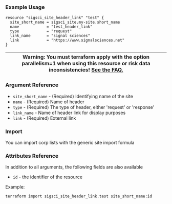 ### Example Usage

```hcl-terraform
resource "sigsci_site_header_link" "test" {
  site_short_name = sigsci_site.my-site.short_name
  name            = "test_header_link"
  type            = "request"
  link_name       = "signal sciences"
  link            = "https://www.signalsciences.net"
}
```
|Warning: You must terraform apply with the option parallelism=1 when using this resource or risk data inconsistencies! [See the FAQ.](https://github.com/signalsciences/terraform-provider-sigsci/blob/master/docs/guides/FAQ.md)|
|---|

### Argument Reference
 - `site_short_name` - (Required) Identifying name of the site
 - `name` - (Required) Name of header
 - `type` - (Required) The type of header, either 'request' or 'response'
 - `link_name` - Name of header link for display purposes
 - `link` - (Required) External link
 
 ### Import
You can import corp lists with the generic site import formula

### Attributes Reference
In addition to all arguments, the following fields are also available
 - `id` - the identifier of the resource
 
Example:
```shell script
terraform import sigsci_site_header_link.test site_short_name:id
```